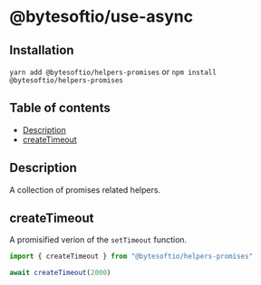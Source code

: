 # @bytesoftio/use-async

## Installation

`yarn add @bytesoftio/helpers-promises` or `npm install @bytesoftio/helpers-promises`

## Table of contents

<!-- START doctoc generated TOC please keep comment here to allow auto update -->
<!-- DON'T EDIT THIS SECTION, INSTEAD RE-RUN doctoc TO UPDATE -->


- [Description](#description)
- [createTimeout](#createtimeout)

<!-- END doctoc generated TOC please keep comment here to allow auto update -->

## Description

A collection of promises related helpers.

## createTimeout

A promisified verion of the `setTimeout` function.

```ts
import { createTimeout } from "@bytesoftio/helpers-promises"

await createTimeout(2000)
```